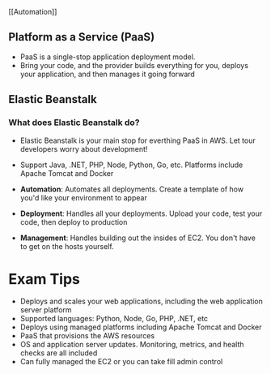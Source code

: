 [[Automation]]

## Platform as a Service (PaaS)

- PaaS is a single-stop application deployment model.
- Bring your code, and the provider builds everything for you, deploys your application, and then manages it going forward

## Elastic Beanstalk

### What does Elastic Beanstalk do?

- Elastic Beanstalk is your main stop for everthing PaaS in AWS. Let tour developers worry about development! 
- Support Java, .NET, PHP, Node, Python, Go, etc. Platforms include Apache Tomcat and Docker

- **Automation**: Automates all deployments. Create a template of how you'd like your environment to appear
- **Deployment**: Handles all your deployments. Upload your code, test your code, then deploy to production
- **Management**: Handles building out the insides of EC2. You don't have to get on the hosts yourself.

# Exam Tips

- Deploys and scales your web applications, including the web application server platform
- Supported languages: Python, Node, Go, PHP, .NET, etc
- Deploys using managed platforms including Apache Tomcat and Docker
- PaaS that provisions the AWS resources
- OS and application server updates. Monitoring, metrics, and health checks are all included
- Can fully managed the EC2 or you can take fill admin control
